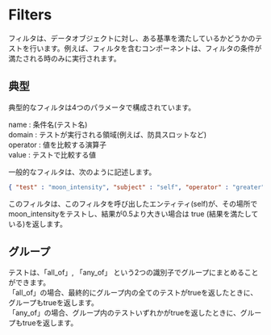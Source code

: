 # Filters
フィルタは、データオブジェクトに対し、ある基準を満たしているかどうかのテストを行います。例えば、フィルタを含むコンポーネントは、フィルタの条件が満たされる時のみに実行されます。

## 典型
典型的なフィルタは4つのパラメータで構成されています。  

name : 条件名(テスト名)  
domain : テストが実行される領域(例えば、防具スロットなど)  
operator : 値を比較する演算子  
value : テストで比較する値  

一般的なフィルタは、次のように記述します。  

```json
{ "test" : "moon_intensity", "subject" : "self", "operator" : "greater", "value" : "0.5" }
```

このフィルタは、このフィルタを呼び出したエンティティ(self)が、その場所でmoon_intensityをテストし、結果が0.5より大きい場合は true (結果を満たしている)を返します。

## グループ
テストは、「all_of」, 「any_of」 という2つの識別子でグループにまとめることができます。  
「all_of」の場合、最終的にグループ内の全てのテストがtrueを返したときに、グループもtrueを返します。  
「any_of」の場合、グループ内のテストいずれかがtrueを返したときに、グループもtrueを返します。
